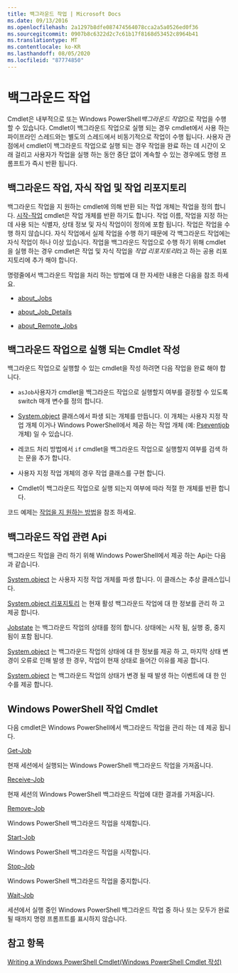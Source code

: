 ```yaml
---
title: 백그라운드 작업 | Microsoft Docs
ms.date: 09/13/2016
ms.openlocfilehash: 2a1297b8dfe087474564078cca2a5a0526ed0f36
ms.sourcegitcommit: 0907b8c6322d2c7c61b17f8168d53452c8964b41
ms.translationtype: MT
ms.contentlocale: ko-KR
ms.lasthandoff: 08/05/2020
ms.locfileid: "87774850"
---
```

# <a name="background-jobs"></a>백그라운드 작업

Cmdlet은 내부적으로 또는 Windows PowerShell*백그라운드 작업*으로 작업을 수행할 수 있습니다. Cmdlet이 백그라운드 작업으로 실행 되는 경우 cmdlet에서 사용 하는 파이프라인 스레드와는 별도의 스레드에서 비동기적으로 작업이 수행 됩니다. 사용자 관점에서 cmdlet이 백그라운드 작업으로 실행 되는 경우 작업을 완료 하는 데 시간이 오래 걸리고 사용자가 작업을 실행 하는 동안 중단 없이 계속할 수 있는 경우에도 명령 프롬프트가 즉시 반환 됩니다.

## <a name="background-jobs-child-jobs-and-the-job-repository"></a>백그라운드 작업, 자식 작업 및 작업 리포지토리

백그라운드 작업을 지 원하는 cmdlet에 의해 반환 되는 작업 개체는 작업을 정의 합니다. [시작-작업](/powershell/module/Microsoft.PowerShell.Core/Start-Job) cmdlet은 작업 개체를 반환 하기도 합니다. 작업 이름, 작업을 지정 하는 데 사용 되는 식별자, 상태 정보 및 자식 작업이이 정의에 포함 됩니다. 작업은 작업을 수행 하지 않습니다. 자식 작업에서 실제 작업을 수행 하기 때문에 각 백그라운드 작업에는 자식 작업이 하나 이상 있습니다. 작업을 백그라운드 작업으로 수행 하기 위해 cmdlet을 실행 하는 경우 cmdlet은 작업 및 자식 작업을 *작업 리포지토리*라고 하는 공용 리포지토리에 추가 해야 합니다.

명령줄에서 백그라운드 작업을 처리 하는 방법에 대 한 자세한 내용은 다음을 참조 하세요.

- [about_Jobs](/powershell/module/microsoft.powershell.core/about/about_jobs)

- [about_Job_Details](/powershell/module/microsoft.powershell.core/about/about_job_details)

- [about_Remote_Jobs](/powershell/module/microsoft.powershell.core/about/about_remote_jobs)

## <a name="writing-a-cmdlet-that-runs-as-a-background-job"></a>백그라운드 작업으로 실행 되는 Cmdlet 작성

백그라운드 작업으로 실행할 수 있는 cmdlet을 작성 하려면 다음 작업을 완료 해야 합니다.

- `asJob`사용자가 cmdlet을 백그라운드 작업으로 실행할지 여부를 결정할 수 있도록 switch 매개 변수를 정의 합니다.

- [System.object](/dotnet/api/System.Management.Automation.Job) 클래스에서 파생 되는 개체를 만듭니다. 이 개체는 사용자 지정 작업 개체 이거나 Windows PowerShell에서 제공 하는 작업 개체 (예: [Pseventjob](/dotnet/api/System.Management.Automation.PSEventJob) 개체) 일 수 있습니다.

- 레코드 처리 방법에서 `if` cmdlet을 백그라운드 작업으로 실행할지 여부를 검색 하는 문을 추가 합니다.

- 사용자 지정 작업 개체의 경우 작업 클래스를 구현 합니다.

- Cmdlet이 백그라운드 작업으로 실행 되는지 여부에 따라 적절 한 개체를 반환 합니다.

코드 예제는 [작업을 지 원하는 방법](./how-to-support-jobs.md)을 참조 하세요.

## <a name="background-job-related-apis"></a>백그라운드 작업 관련 Api

백그라운드 작업을 관리 하기 위해 Windows PowerShell에서 제공 하는 Api는 다음과 같습니다.

[System.object](/dotnet/api/System.Management.Automation.Job) 는 사용자 지정 작업 개체를 파생 합니다. 이 클래스는 추상 클래스입니다.

[System.object 리포지토리](/dotnet/api/System.Management.Automation.JobRepository) 는 현재 활성 백그라운드 작업에 대 한 정보를 관리 하 고 제공 합니다.

[Jobstate](/dotnet/api/System.Management.Automation.JobState) 는 백그라운드 작업의 상태를 정의 합니다. 상태에는 시작 됨, 실행 중, 중지 됨이 포함 됩니다.

[System.object](/dotnet/api/System.Management.Automation.JobStateInfo) 는 백그라운드 작업의 상태에 대 한 정보를 제공 하 고, 마지막 상태 변경이 오류로 인해 발생 한 경우, 작업이 현재 상태로 들어간 이유를 제공 합니다.

[System.object](/dotnet/api/System.Management.Automation.JobStateEventArgs) 는 백그라운드 작업의 상태가 변경 될 때 발생 하는 이벤트에 대 한 인수를 제공 합니다.

## <a name="windows-powershell-job-cmdlets"></a>Windows PowerShell 작업 Cmdlet

다음 cmdlet은 Windows PowerShell에서 백그라운드 작업을 관리 하는 데 제공 됩니다.

[Get-Job](/powershell/module/Microsoft.PowerShell.Core/Get-Job)

현재 세션에서 실행되는 Windows PowerShell 백그라운드 작업을 가져옵니다.

[Receive-Job](/powershell/module/Microsoft.PowerShell.Core/Receive-Job)

현재 세션의 Windows PowerShell 백그라운드 작업에 대한 결과를 가져옵니다.

[Remove-Job](/powershell/module/Microsoft.PowerShell.Core/Remove-Job)

Windows PowerShell 백그라운드 작업을 삭제합니다.

[Start-Job](/powershell/module/Microsoft.PowerShell.Core/Start-Job)

Windows PowerShell 백그라운드 작업을 시작합니다.

[Stop-Job](/powershell/module/Microsoft.PowerShell.Core/Stop-Job)

Windows PowerShell 백그라운드 작업을 중지합니다.

[Wait-Job](/powershell/module/Microsoft.PowerShell.Core/Wait-Job)

세션에서 실행 중인 Windows PowerShell 백그라운드 작업 중 하나 또는 모두가 완료될 때까지 명령 프롬프트를 표시하지 않습니다.

## <a name="see-also"></a>참고 항목

[Writing a Windows PowerShell Cmdlet(Windows PowerShell Cmdlet 작성)](./writing-a-windows-powershell-cmdlet.md)
